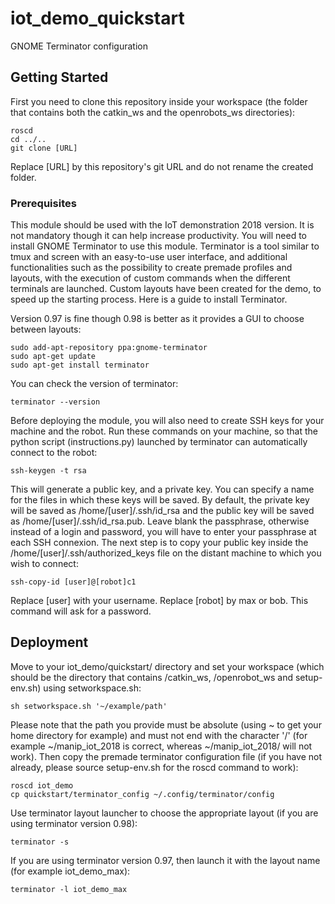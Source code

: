 # iot_demo_quickstart
GNOME Terminator configuration

## Getting Started

First you need to clone this repository inside your workspace (the folder that contains both the catkin_ws and the openrobots_ws directories):

```
roscd
cd ../..
git clone [URL]
```

Replace [URL] by this repository's git URL and do not rename the created folder.

### Prerequisites

This module should be used with the IoT demonstration 2018 version. It is not mandatory though it can help increase productivity. You will need to install GNOME Terminator to use this module. Terminator is a tool similar to tmux and screen with an easy-to-use user interface, and additional functionalities such as the possibility to create premade profiles and layouts, with the execution of custom commands when the different terminals are launched. Custom layouts have been created for the demo, to speed up the starting process. Here is a guide to install Terminator.

Version 0.97 is fine though 0.98 is better as it provides a GUI to choose between layouts:

```
sudo add-apt-repository ppa:gnome-terminator
sudo apt-get update
sudo apt-get install terminator
```

You can check the version of terminator:

```
terminator --version
```

Before deploying the module, you will also need to create SSH keys for your machine and the robot. Run these commands on your machine, so that the python script (instructions.py) launched by terminator can automatically connect to the robot:

```
ssh-keygen -t rsa
```

This will generate a public key, and a private key. You can specify a name for the files in which these keys will be saved. By default, the private key will be saved as /home/[user]/.ssh/id_rsa and the public key will be saved as /home/[user]/.ssh/id_rsa.pub. Leave blank the passphrase, otherwise instead of a login and password, you will have to enter your passphrase at each SSH connexion. The next step is to copy your public key inside the /home/[user]/.ssh/authorized_keys file on the distant machine to which you wish to connect:

```
ssh-copy-id [user]@[robot]c1
```

Replace [user] with your username. Replace [robot] by max or bob. This command will ask for a password.

## Deployment

Move to your iot_demo/quickstart/ directory and set your workspace (which should be the directory that contains /catkin_ws, /openrobot_ws and setup-env.sh) using setworkspace.sh:

```
sh setworkspace.sh '~/example/path'
```
Please note that the path you provide must be absolute (using ~ to get your home directory for example) and must not end with the character '/' (for example ~/manip_iot_2018 is correct, whereas ~/manip_iot_2018/ will not work). Then copy the premade terminator configuration file (if you have not already, please source setup-env.sh for the roscd command to work): 

```
roscd iot_demo
cp quickstart/terminator_config ~/.config/terminator/config
```

Use terminator layout launcher to choose the appropriate layout (if you are using terminator version 0.98):

```
terminator -s
```

If you are using terminator version 0.97, then launch it with the layout name (for example iot_demo_max):

```
terminator -l iot_demo_max
```
